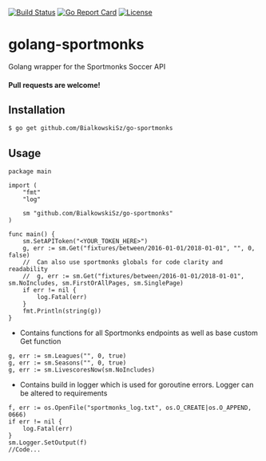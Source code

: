 [![Build Status](https://travis-ci.org/BialkowskiSz/go-sportmonks.svg?branch=master)](https://travis-ci.org/BialkowskiSz/go-sportmonks)
[![Go Report Card](https://goreportcard.com/badge/github.com/BialkowskiSz/go-sportmonks)](https://goreportcard.com/report/github.com/BialkowskiSz/go-sportmonks)
[![License](https://img.shields.io/badge/license-apache2.0-blue.svg?style=flat-square)](https://raw.githubusercontent.com/BialkowskiSz/go-sportmonks/master/LICENSE)

# golang-sportmonks
Golang wrapper for the Sportmonks Soccer API  
#### Pull requests are welcome!

## Installation
```bash
$ go get github.com/BialkowskiSz/go-sportmonks
```

## Usage
```golang
package main

import (
	"fmt"
	"log"

	sm "github.com/BialkowskiSz/go-sportmonks"
)

func main() {
	sm.SetAPIToken("<YOUR_TOKEN_HERE>")
	g, err := sm.Get("fixtures/between/2016-01-01/2018-01-01", "", 0, false)
	//  Can also use sportmonks globals for code clarity and readability
	//  g, err := sm.Get("fixtures/between/2016-01-01/2018-01-01", sm.NoIncludes, sm.FirstOrAllPages, sm.SinglePage)
	if err != nil {
		log.Fatal(err)
	}
	fmt.Println(string(g))
}
```

- Contains functions for all Sportmonks endpoints as well as base custom Get function
```golang
g, err := sm.Leagues("", 0, true)
g, err := sm.Seasons("", 0, true)
g, err := sm.LivescoresNow(sm.NoIncludes)
```
- Contains build in logger which is used for goroutine errors. Logger can be altered to requirements
```golang
f, err := os.OpenFile("sportmonks_log.txt", os.O_CREATE|os.O_APPEND, 0666)
if err != nil {
	log.Fatal(err)
}
sm.Logger.SetOutput(f)
//Code...

```
